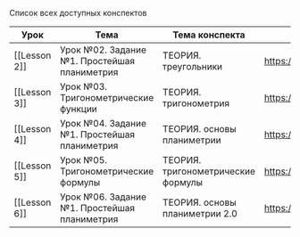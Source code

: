 Список всех доступных конспектов  

| Урок         | Тема                                         | Тема конспекта                     | Ссылка на урок                               |
| ------------ | -------------------------------------------- | ---------------------------------- | -------------------------------------------- |
| [[Lesson 2]] | Урок №02. Задание №1. Простейшая планиметрия | ТЕОРИЯ. треугольники               | https://lk.100points.ru/student/lesson/68600 |
| [[Lesson 3]] | Урок №03. Тригонометрические функции         | ТЕОРИЯ. тригонометрия              | https://lk.100points.ru/student/lesson/68601 |
| [[Lesson 4]] | Урок №04. Задание №1. Простейшая планиметрия | ТЕОРИЯ. основы планиметрии         | https://lk.100points.ru/student/lesson/68602 |
| [[Lesson 5]] | Урок №05. Тригонометрические формулы         | ТЕОРИЯ. тригонометрические формулы | https://lk.100points.ru/student/lesson/68603 |
| [[Lesson 6]] | Урок №06. Задание №1. Простейшая планиметрия | ТЕОРИЯ. основы планиметрии 2.0     | https://lk.100points.ru/student/lesson/68604 |
